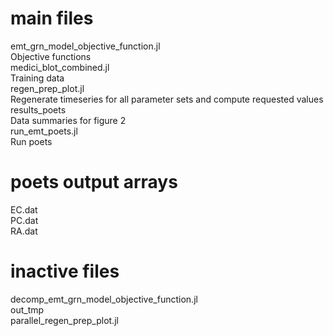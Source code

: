 # main files  
  
emt_grn_model_objective_function.jl  
	Objective functions   
medici_blot_combined.jl  
	Training data  
regen_prep_plot.jl  
	Regenerate timeseries for all parameter sets and compute requested values   
results_poets  
	Data summaries for figure 2  
run_emt_poets.jl  
	Run poets  
	  
# poets output arrays  
EC.dat  
PC.dat  
RA.dat  
  
  
# inactive files  
decomp_emt_grn_model_objective_function.jl  
out_tmp  
parallel_regen_prep_plot.jl  
  
  
  
